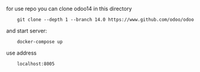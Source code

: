 for use repo you can clone odoo14 in this directory

        git clone --depth 1 --branch 14.0 https://www.github.com/odoo/odoo

and start server:

        docker-compose up

use address

        localhost:8005